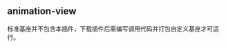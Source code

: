 ## animation-view

<!-- UTSCOMJSON.animation-view.description -->

标准基座并不包含本插件，下载插件后需编写调用代码并打包自定义基座才可运行。

<!-- UTSCOMJSON.animation-view.attribute -->

<!-- UTSCOMJSON.animation-view.event -->

<!-- UTSCOMJSON.animation-view.compatibility -->

<!-- UTSCOMJSON.animation-view.children -->

<!-- UTSCOMJSON.animation-view.example -->

<!-- UTSCOMJSON.animation-view.reference -->

